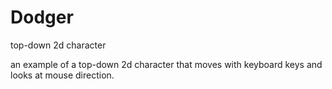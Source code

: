 # Dodger
top-down 2d character

an example of a top-down 2d character that moves with keyboard keys and looks at mouse direction.
